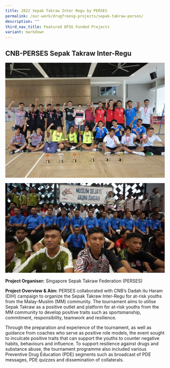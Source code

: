 ```yaml
---
title: 2022 Sepak Takraw Inter Regu by PERSES
permalink: /our-work/drugfreesg-projects/sepak-takraw-perses/
description: ""
third_nav_title: Featured DFSG Funded Projects
variant: markdown
---
```

## CNB-PERSES Sepak Takraw Inter-Regu 


![](/images/DFSG%20Projects/307838154_658796115653799_7392370159434305279_n.jpg)

![](/images/DFSG%20Projects/307764772_658796175653793_5551809164276181387_n.jpg)

      
**Project Organiser:** Singapore Sepak Takraw Federation (PERSES)

**Project Overview & Aim:**
PERSES collaborated with CNB’s Dadah itu Haram (DIH) campaign to organize the Sepak Takraw Inter-Regu for at-risk youths from the Malay-Muslim (MM) community. The tournament aims to utilise Sepak Takraw as a positive outlet and platform for at-risk youths from the MM community to develop positive traits such as sportsmanship, commitment, responsibility, teamwork and resilience.

Through the preparation and experience of the tournament, as well as guidance from coaches who serve as positive role models, the event sought to inculcate positive traits that can support the youths to counter negative habits, behaviours and influence. To support resilience against drugs and substance abuse, the tournament programme also included various Preventive Drug Education (PDE) segments such as broadcast of PDE messages, PDE quizzes and dissemination of collaterals.